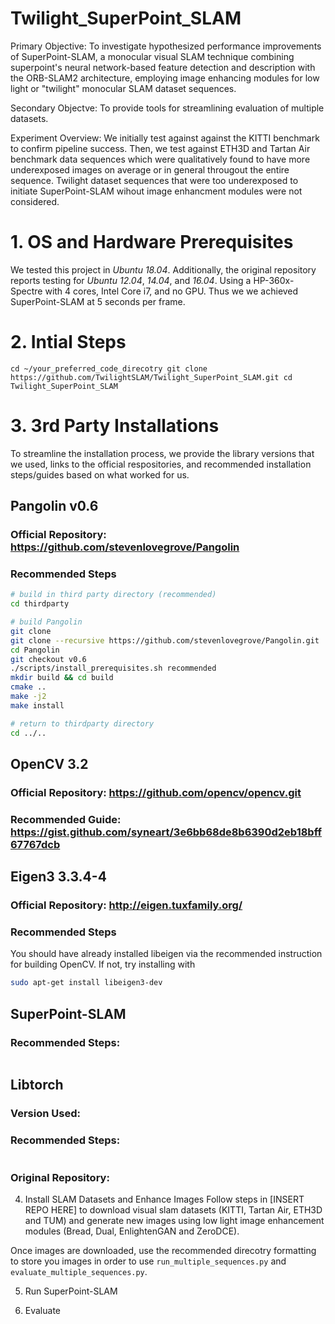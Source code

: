 # Twilight_SuperPoint_SLAM
Primary Objective: To investigate hypothesized performance improvements of SuperPoint-SLAM, a monocular visual SLAM technique combining superpoint's neural network-based feature detection and description with the ORB-SLAM2 architecture, employing image enhancing modules for low light or "twilight" monocular SLAM dataset sequences. 

Secondary Objectve: To provide tools for streamlining evaluation of multiple datasets.

Experiment Overview: We initially test against against the KITTI benchmark to confirm pipeline success. Then, we test against ETH3D and Tartan Air benchmark data sequences which were qualitatively found to have more underexposed images on average or in general througout the entire sequence. Twilight dataset sequences that were too underexposed to initiate SuperPoint-SLAM wihout image enhancment modules were not considered.

# 1. OS and Hardware Prerequisites
We tested this project in *Ubuntu 18.04*. Additionally, the original repository reports testing for *Ubuntu 12.04*, *14.04*, and *16.04*. Using a HP-360x-Spectre with 4 cores, Intel Core i7, and no GPU. Thus we  we achieved SuperPoint-SLAM at 5 seconds per frame.

# 2. Intial Steps
`
cd ~/your_preferred_code_direcotry
git clone https://github.com/TwilightSLAM/Twilight_SuperPoint_SLAM.git
cd Twilight_SuperPoint_SLAM
`

# 3. 3rd Party Installations
To streamline the installation process, we provide the library versions that we used, links to the official respositories, and recommended installation steps/guides based on what worked for us.

## Pangolin v0.6
### Official Repository: https://github.com/stevenlovegrove/Pangolin
### Recommended Steps
``` bash
# build in third party directory (recommended)
cd thirdparty

# build Pangolin
git clone 
git clone --recursive https://github.com/stevenlovegrove/Pangolin.git
cd Pangolin
git checkout v0.6
./scripts/install_prerequisites.sh recommended
mkdir build && cd build
cmake ..
make -j2
make install

# return to thirdparty directory
cd ../..
```

## OpenCV 3.2
### Official Repository: https://github.com/opencv/opencv.git
### Recommended Guide: https://gist.github.com/syneart/3e6bb68de8b6390d2eb18bff67767dcb

## Eigen3 3.3.4-4
### Official Repository: http://eigen.tuxfamily.org/
### Recommended Steps
You should have already installed libeigen via the recommended instruction for building OpenCV. If not, try installing with
```bash
sudo apt-get install libeigen3-dev

```

## SuperPoint-SLAM

### Recommended Steps:
```bash

```

## Libtorch
### Version Used:
### Recommended Steps:
```bash

```
### Original Repository:

4. Install SLAM Datasets and Enhance Images
Follow steps in [INSERT REPO HERE] to download visual slam datasets (KITTI, Tartan Air, ETH3D and TUM) and generate new images using low light image enhancement modules (Bread, Dual, EnlightenGAN and ZeroDCE).

Once images are downloaded, use the recommended direcotry formatting to store you images in order to use `run_multiple_sequences.py` and `evaluate_multiple_sequences.py`.

5. Run SuperPoint-SLAM

6. Evaluate 
